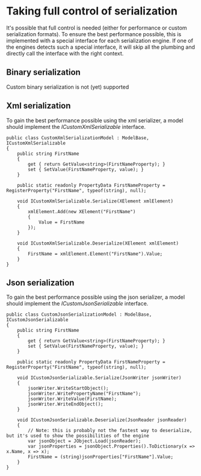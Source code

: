 # Taking full control of serialization

It's possible that full control is needed (either for performance or custom serialization formats). To ensure the best performance possible, this is implemented with a special interface for each serialization engine. If one of the engines detects such a special interface, it will skip all the plumbing and directly call the interface with the right context.

## Binary serialization

Custom binary serialization is not (yet) supported

## Xml serialization

To gain the best performance possible using the xml serializer, a model should implement the *ICustomXmlSerializable* interface.

```
public class CustomXmlSerializationModel : ModelBase, ICustomXmlSerializable
{
    public string FirstName
    {
        get { return GetValue<string>(FirstNameProperty); }
        set { SetValue(FirstNameProperty, value); }
    }

    public static readonly PropertyData FirstNameProperty = RegisterProperty("FirstName", typeof(string), null);

    void ICustomXmlSerializable.Serialize(XElement xmlElement)
    {
        xmlElement.Add(new XElement("FirstName")
        {
            Value = FirstName
        });
    }

    void ICustomXmlSerializable.Deserialize(XElement xmlElement)
    {
        FirstName = xmlElement.Element("FirstName").Value;
    }
}
```

## Json serialization

To gain the best performance possible using the json serializer, a model should implement the *ICustomJsonSerializable* interface.

```
public class CustomJsonSerializationModel : ModelBase, ICustomJsonSerializable
{
    public string FirstName
    {
        get { return GetValue<string>(FirstNameProperty); }
        set { SetValue(FirstNameProperty, value); }
    }

    public static readonly PropertyData FirstNameProperty = RegisterProperty("FirstName", typeof(string), null);

    void ICustomJsonSerializable.Serialize(JsonWriter jsonWriter)
    {
        jsonWriter.WriteStartObject();
        jsonWriter.WritePropertyName("FirstName");
        jsonWriter.WriteValue(FirstName);
        jsonWriter.WriteEndObject();
    }

    void ICustomJsonSerializable.Deserialize(JsonReader jsonReader)
    {
        // Note: this is probably not the fastest way to deserialize, but it's used to show the possibilities of the engine
        var jsonObject = JObject.Load(jsonReader);
        var jsonProperties = jsonObject.Properties().ToDictionary(x => x.Name, x => x);
        FirstName = (string)jsonProperties["FirstName"].Value;
    }
}
```
